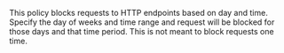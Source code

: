 This policy blocks requests to HTTP endpoints based on day and time. Specify the day of weeks and time range and request will be blocked for those days and that time period. This is not meant to block requests one time. 
